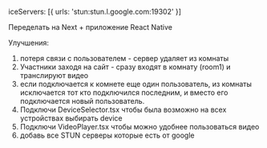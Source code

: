 
iceServers: [{ urls: 'stun:stun.l.google.com:19302' }]

Переделать на Next + приложение React Native

Улучшения:
1) потеря связи с пользователем - сервер удаляет из комнаты
2) Участники заходя на сайт - сразу входят в комнату (room1) и транслируют видео
3) если подключается к комнете еще один пользователь, из комнаты исключается тот кто подключился последним, 
и вместо его подключается новый пользователь.
3) Подключи DeviceSelector.tsx  чтобы была возможно на всех устройствах выбирать device
4) Подключи VideoPlayer.tsx чтобы можно удобнее пользоваться видео
5) добавь все STUN серверы которые есть от google

